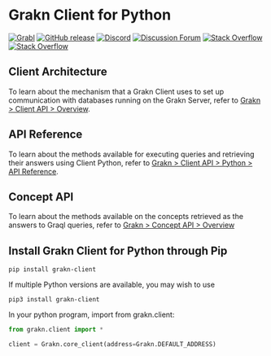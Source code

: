 # Grakn Client for Python

[![Grabl](https://grabl.io/api/status/graknlabs/client-python/badge.svg)](https://grabl.io/graknlabs/grakn)
[![GitHub release](https://img.shields.io/github/release/graknlabs/client-python.svg)](https://github.com/graknlabs/grakn/releases/latest)
[![Discord](https://img.shields.io/discord/665254494820368395?color=7389D8&label=chat&logo=discord&logoColor=ffffff)](https://grakn.ai/discord)
[![Discussion Forum](https://img.shields.io/discourse/https/discuss.grakn.ai/topics.svg)](https://discuss.grakn.ai)
[![Stack Overflow](https://img.shields.io/badge/stackoverflow-grakn-796de3.svg)](https://stackoverflow.com/questions/tagged/grakn)
[![Stack Overflow](https://img.shields.io/badge/stackoverflow-graql-3dce8c.svg)](https://stackoverflow.com/questions/tagged/graql)

## Client Architecture
To learn about the mechanism that a Grakn Client uses to set up communication with databases running on the Grakn Server, refer to [Grakn > Client API > Overview](http://dev.grakn.ai/docs/client-api/overview).

## API Reference
To learn about the methods available for executing queries and retrieving their answers using Client Python, refer to [Grakn > Client API > Python > API Reference](http://dev.grakn.ai/docs/client-api/python#api-reference).

## Concept API
To learn about the methods available on the concepts retrieved as the answers to Graql queries, refer to [Grakn > Concept API > Overview](http://dev.grakn.ai/docs/concept-api/overview)

## Install Grakn Client for Python through Pip
```
pip install grakn-client
```
If multiple Python versions are available, you may wish to use
```
pip3 install grakn-client
```

In your python program, import from grakn.client:
```py
from grakn.client import *

client = Grakn.core_client(address=Grakn.DEFAULT_ADDRESS)
```
